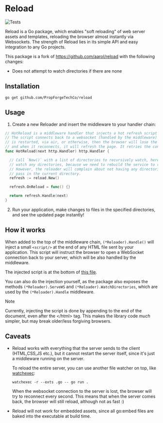 # Reload

![Tests](https://github.com/aarol/reload/actions/workflows/test.yml/badge.svg)

Reload is a Go package, which enables "soft reloading" of web server assets and templates, 
reloading the browser almost instantly via Websockets. The strength of Reload lies in its 
simple API and easy integration to any Go projects.

This package is a fork of https://github.com/aarol/reload with the following changes:

  - Does not attempt to watch directories if there are none

## Installation

`go get github.com/PropForgeTechCo/reload`

## Usage

1. Create a new Reloader and insert the middleware to your handler chain:

```go
// HotReload is a middleware handler that injects a hot refresh script into the page.
// The script connects back to a websocket (handled by the middleware) and if the server
// is restarted, via air, or otherwise, then the browser will lose the connection to the websocket
// and when it reconnects, it will refresh the page. It retries the connection every second.
func HotReload(next http.Handler) http.Handler {

  // Call `New()` with a list of directories to recursively watch, here we don't
  // watch any directories, because we need to rebuild the service to refresh the templates.
  // However, the reloader will complain about not having any directories to watch, so we
  // pass in the current directory.
  refresh := reload.New()

  refresh.OnReload = func() {}

  return refresh.Handle(next)
}
```

2. Run your application, make changes to files in the specified directories, and see the updated page instantly!

## How it works

When added to the top of the middleware chain, `(*Reloader).Handle()` will inject a small `<script/>` at the end of any HTML file sent by your application. This script will instruct the browser to open a WebSocket connection back to your server, which will be also handled by the middleware.

The injected script is at the bottom of [this file](https://github.com/aarol/reload/blob/main/reload.go).

You can also do the injection yourself, as the package also exposes the methods `(*Reloader).ServeWS` and `(*Reloader).WatchDirectories`, which are used by the `(*Reloader).Handle` middleware.

> [!NOTE]
> Currently, injecting the script is done by appending to the end of the document, even after the \</html\> tag.
> This makes the library code _much_ simpler, but may break older/less forgiving browsers.

## Caveats

- Reload works with everything that the server sends to the client (HTML,CSS,JS etc.), but it cannot restart the server 
  itself, since it's just a middleware running on the server.

  To reload the entire server, you can use another file watcher on top, like [watchexec](https://github.com/watchexec/watchexec):

  `watchexec -r --exts .go -- go run .`

  When the websocket connection to the server is lost, the browser will try to reconnect every second.
  This means that when the server comes back, the browser will still reload, although not as fast :)

- Reload will not work for embedded assets, since all go:embed files are baked into the executable at build time.
